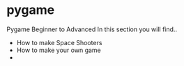# pygame
Pygame Beginner to Advanced
In this section you will find.. 

- How to make Space Shooters
- How to make your own game
- 
